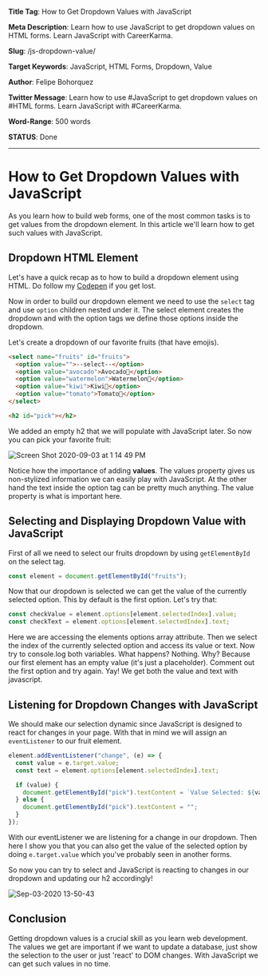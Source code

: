 **Title Tag**: How to Get Dropdown Values with JavaScript

**Meta Description**: Learn how to use JavaScript to get dropdown values on HTML forms. Learn JavaScript with CareerKarma.

**Slug**: /js-dropdown-value/

**Target Keywords**: JavaScript, HTML Forms, Dropdown, Value

**Author**: Felipe Bohorquez

**Twitter Message**: Learn how to use #JavaScript to get dropdown values on #HTML forms. Learn JavaScript with #CareerKarma.

**Word-Range**: 500 words

**STATUS**: Done

---

# How to Get Dropdown Values with JavaScript

As you learn how to build web forms, one of the most common tasks is to get values from the dropdown element. In this article we'll learn how to get such values with JavaScript.

## Dropdown HTML Element

Let's have a quick recap as to how to build a dropdown element using HTML. Do follow my [Codepen](https://codepen.io/fbohz-the-decoder/pen/poydyXB) if you get lost.

Now in order to build our dropdown element we need to use the `select` tag and use `option` children nested under it. The select element creates the dropdown and with the option tags we define those options inside the dropdown.

Let's create a dropdown of our favorite fruits (that have emojis).

```html
<select name="fruits" id="fruits">
  <option value="">--select--</option>
  <option value="avocado">Avocado🥑</option>
  <option value="watermelon">Watermelon🍉</option>
  <option value="kiwi">Kiwi🥝</option>
  <option value="tomato">Tomato🍅</option>
</select>

<h2 id="pick"></h2>
```

We added an empty h2 that we will populate with JavaScript later. So now you can pick your favorite fruit:

![Screen Shot 2020-09-03 at 1 14 49 PM](https://user-images.githubusercontent.com/15071636/92151925-81da0a00-ede7-11ea-9796-2a8a506c4a6e.png)

Notice how the importance of adding **values**. The values property gives us non-stylized information we can easily play with JavaScript. At the other hand the text inside the option tag can be pretty much anything. The value property is what is important here.

## Selecting and Displaying Dropdown Value with JavaScript

First of all we need to select our fruits dropdown by using `getElementById` on the select tag.

```js
const element = document.getElementById("fruits");
```

Now that our dropdown is selected we can get the value of the currently selected option. This by default is the first option. Let's try that:

```js
const checkValue = element.options[element.selectedIndex].value;
const checkText = element.options[element.selectedIndex].text;
```

Here we are accessing the elements options array attribute. Then we select the index of the currently selected option and access its value or text. Now try to console.log both variables. What happens? Nothing. Why? Because our first element has an empty value (it's just a placeholder). Comment out the first option and try again. Yay! We get both the value and text with javascript.

## Listening for Dropdown Changes with JavaScript

We should make our selection dynamic since JavaScript is designed to react for changes in your page. With that in mind we will assign an `eventListener` to our fruit element.

```js
element.addEventListener("change", (e) => {
  const value = e.target.value;
  const text = element.options[element.selectedIndex].text;

  if (value) {
    document.getElementById("pick").textContent = `Value Selected: ${value}`;
  } else {
    document.getElementById("pick").textContent = "";
  }
});
```

With our eventListener we are listening for a change in our dropdown. Then here I show you that you can also get the value of the selected option by doing `e.target.value` which you've probably seen in another forms.

So now you can try to select and JavaScript is reacting to changes in our dropdown and updating our h2 accordingly!

![Sep-03-2020 13-50-43](https://user-images.githubusercontent.com/15071636/92155152-88b74b80-edec-11ea-8016-7f8911f26735.gif)

## Conclusion

Getting dropdown values is a crucial skill as you learn web development. The values we get are important if we want to update a database, just show the selection to the user or just 'react' to DOM changes. With JavaScript we can get such values in no time.
